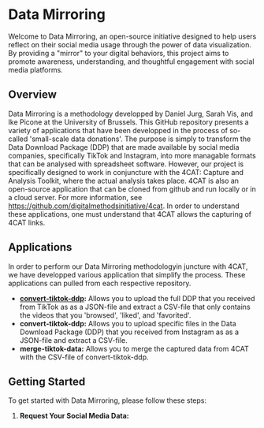 # Data Mirroring

Welcome to Data Mirroring, an open-source initiative designed to help users reflect on their social media usage through the power of data visualization. By providing a "mirror" to your digital behaviors, this project aims to promote awareness, understanding, and thoughtful engagement with social media platforms.

## Overview

Data Mirroring is a methodology developped by Daniel Jurg, Sarah Vis, and Ike Picone at the University of Brussels. This GitHub repository presents a variety of applications that have been developped in the process of so-called 'small-scale data donations'. The purpose is simply to transform the  Data Download Package (DDP) that are made available by social media companies, specifically TikTok and Instagram, into more managable formats that can be analysed with spreadsheet software. However, our project is specifically designed to work in conjuncture with the 4CAT: Capture and Analysis Toolkit, where the actual analysis takes place. 4CAT is also an open-source application that can be cloned from github and run locally or in a cloud server. For more information, see https://github.com/digitalmethodsinitiative/4cat. In order to understand these applications, one must understand that 4CAT allows the capturing of 4CAT links. 

## Applications

In order to perform our Data Mirroring methodologyin juncture with 4CAT, we have developped various application that simplify the process. These applications can pulled from each respective repository. 

- **[convert-tiktok-ddp](https://github.com/dj-urg/convert-tiktok-ddp):** Allows you to upload the full DDP that you received from TikTok as as a JSON-file and extract a CSV-file that only contains the videos that you 'browsed', 'liked', and 'favorited'.
- **convert-tiktok-ddp:** Allows you to upload specific files in the Data Download Package (DDP) that you received from Instagram as as a JSON-file and extract a CSV-file. 
- **merge-tiktok-data:** Allows you to merge the captured data from 4CAT with the CSV-file of convert-tiktok-ddp.

## Getting Started

To get started with Data Mirroring, please follow these steps:

1. **Request Your Social Media Data:**
   

